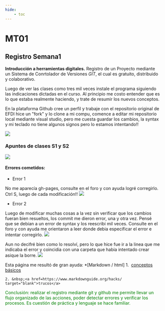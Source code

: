 ```yaml
---
hide:
    - toc
---
```


# MT01
## Registro Semana1

**Introducción a herramientas digitales.**
 Registro de un Proyecto mediante un Sistema de Conrtolador de Versiones *GIT*, el cual es gratuito, distribuido y colaborativo. 

Luego de ver las clases como tres mil veces instale el programa siguiendo las indicaciones dictadas en el curso. Al principio me costo entender que es lo que estaba realmente haciendo, y trate de resumir los nuevos conceptos.

En la plataforma Github cree un perfil y trabaje con el repositorio original de EFDI hice un "fork" y lo clone a mi compu, comence a editar mi repositorio local mediante visual studio, pero me cuesta guardar los cambios, la syntax y mi teclado no tiene algunos signos pero lo estamos intentando!!

![](../images/MT01/resumen.jpg)

### **Apuntes de clases S1 y S2**
![](../images/MT01/apuntesS1yS2.jpg)

#### Errores cometidos:

 - Error 1

No me aparecía gh-pages, consulte en el foro y con  ayuda logré corregirlo. Ctrl S, luego de cada modificación!! 
![](../images/MT01/error1.jpg)

 - Error 2

Luego de modificar muchas cosas a la vez sin verificar que los cambios fueran bien resueltos, los commit me dieron error, una y otra vez. Pensé que se debian a un error de syntax y los reescribi mil veces. Consulte en el foro y con ayuda me orientaron a leer donde debia especificar el error e intentar corregirlo.
![](../images/MT01/error2.jpg)

Aun no decifré bien como lo resolví, pero lo que hice fue ir a la linea que me indicaba el error y coincidia con una carpeta que habia intentado crear asique la borre.
![](../images/MT01/error2corregido.jpg)

Esta página me resultó de gran ayuda:
*[Markdown / html]
    1. &nbsp;<a href="https://www.markdownguide.org/basic-syntax/" target="_blank">conceptos básicos</a>

    2. &nbsp;<a href=https://www.markdownguide.org/hacks/ target="blank">trucos</a>

<font color="green"> Conclusión: realizar el registro mediante git y github me permite llevar un flujo organizado de las acciones, poder detectar errores y verificar los procesos. Es cuestión de práctica y lenguaje se hace familiar. </font>
